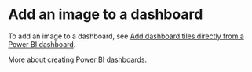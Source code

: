 ﻿<properties
   pageTitle="Add an image to a dashboard"
   description="Add an image to a dashboard."
   services="powerbi"
   documentationCenter=""
   authors="mihart"
   manager="mblythe"
   backup=""
   editor=""
   tags=""
   qualityFocus="no"
   qualityDate=""/>

<tags
   ms.service="powerbi"
   ms.devlang="NA"
   ms.topic="article"
   ms.tgt_pltfrm="NA"
   ms.workload="powerbi"
   ms.date="04/18/2016"
   ms.author="mihart"/>

# Add an image to a dashboard

To add an image to a dashboard, see [Add dashboard tiles directly from a Power BI dashboard](powerbi-service-add-a-widget-to-a-dashboard.md).

More about [creating Power BI dashboards](powerbi-service-create-a-dashboard.md).
